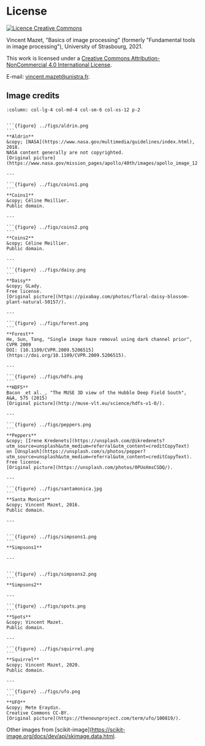 # License

<a rel="license" href="http://creativecommons.org/licenses/by-nc/4.0/"><img alt="Licence Creative Commons" style="border-width:0" src="https://i.creativecommons.org/l/by-nc/4.0/88x31.png" /></a>
    
<span xmlns:cc="http://creativecommons.org/ns#" property="cc:attributionName">Vincent Mazet</span>,
"<span xmlns:dct="http://purl.org/dc/terms/" property="dct:title">Basics of image processing</span>"
(formerly "Fundamental tools in image processing"),
University of Strasbourg, 2021.

This work is licensed under a <a rel="license" href="http://creativecommons.org/licenses/by-nc/4.0/">Creative Commons Attribution-NonCommercial 4.0 International License</a>.

E-mail: <a href="mailto:vincent.mazet@unistra.fr">vincent.mazet@unistra.fr</a>.



## Image credits


````{panels}
:column: col-lg-4 col-md-4 col-sm-6 col-xs-12 p-2


```{figure} ../figs/aldrin.png
```
**Aldrin**
&copy; [NASA](https://www.nasa.gov/multimedia/guidelines/index.html), 2018.
NASA content generally are not copyrighted.
[Original picture](https://www.nasa.gov/mission_pages/apollo/40th/images/apollo_image_12.html).

---

```{figure} ../figs/coins1.png
```
**Coins1**
&copy; Céline Meillier.
Public domain.

---

```{figure} ../figs/coins2.png
```
**Coins2**
&copy; Céline Meillier.
Public domain.

---

```{figure} ../figs/daisy.png
```
**Daisy**
&copy; GLady.
Free license.
[Original picture](https://pixabay.com/photos/floral-daisy-blossom-plant-natural-50157/).

---

```{figure} ../figs/forest.png
```
**Forest**
He, Sun, Tang, "Single image haze removal using dark channel prior", CVPR 2009
DOI: [10.1109/CVPR.2009.5206515](https://doi.org/10.1109/CVPR.2009.5206515).

---

```{figure} ../figs/hdfs.png
```
**HDFS**
Bacon _et al._, "The MUSE 3D view of the Hubble Deep Field South", A&A, 575 (2015)
[Original picture](http://muse-vlt.eu/science/hdfs-v1-0/).

---

```{figure} ../figs/peppers.png
```
**Peppers**
&copy; [Irene Kredenets](https://unsplash.com/@ikredenets?utm_source=unsplash&utm_medium=referral&utm_content=creditCopyText)
on [Unsplash](https://unsplash.com/s/photos/pepper?utm_source=unsplash&utm_medium=referral&utm_content=creditCopyText).
Free license.
[Original picture](https://unsplash.com/photos/0PUoXmsCSDQ/).

---

```{figure} ../figs/santamonica.jpg
```
**Santa Monica**
&copy; Vincent Mazet, 2016.
Public domain.

---


```{figure} ../figs/simpsons1.png
```
**Simpsons1**

---


```{figure} ../figs/simpsons2.png
```
**Simpsons2**

---

```{figure} ../figs/spots.png
```
**Spots**
&copy; Vincent Mazet.
Public domain.

---

```{figure} ../figs/squirrel.png
```
**Squirrel**
&copy; Vincent Mazet, 2020.
Public domain.

---

```{figure} ../figs/ufo.png
```
**UFO**
&copy; Mete Eraydın.
Creative Commons CC-BY.
[Original picture](https://thenounproject.com/term/ufo/100819/).

````

Other images from [scikit-image](https://scikit-image.org/docs/dev/api/skimage.data.html.




<!-- 

{figure} ../figs/greece.png
**Greece**
&copy; Daniel Seehausen.
Free license.
[Original picture](https://pixabay.com/illustrations/greece-map-black-only-greece-1613310/).




{figure} ../figs/smiley-face.png

**Smiley-face**
&copy; Otakumo, 2013.
Creative Commons Attribution-Share Alike 3.0.
[Original picture](https://commons.wikimedia.org/wiki/File:Mistersmileyface.png).

-->